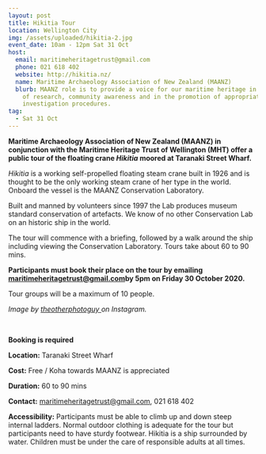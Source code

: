 ```yaml
---
layout: post
title: Hikitia Tour
location: Wellington City
img: /assets/uploaded/hikitia-2.jpg
event_date: 10am - 12pm Sat 31 Oct
host:
  email: maritimeheritagetrust@gmail.com
  phone: 021 618 402
  website: http://hikitia.nz/
  name: Maritime Archaeology Association of New Zealand (MAANZ)
  blurb: MAANZ role is to provide a voice for our maritime heritage in the areas
    of research, community awareness and in the promotion of appropriate site
    investigation procedures.
tag:
  - Sat 31 Oct
---
```

**Maritime Archaeology Association of New Zealand (MAANZ) in conjunction with the Maritime Heritage Trust of Wellington (MHT) offer a public tour of the floating crane *Hikitia* moored at Taranaki Street Wharf.**

*Hikitia* is a working self-propelled floating steam crane built in 1926 and is thought to be the only working steam crane of her type in the world. Onboard the vessel is the MAANZ Conservation Laboratory. 

Built and manned by volunteers since 1997 the Lab produces museum standard conservation of artefacts. We know of no other Conservation Lab on an historic ship in the world. 

The tour will commence with a briefing, followed by a walk around the ship including viewing the Conservation Laboratory. Tours take about 60 to 90 mins.

**Participants must book their place on the tour by emailing  ​maritimeheritagetrust@gmail.com​ by 5pm on Friday 30 October 2020.** 

Tour groups will be a maximum of 10 people.

*Image by [theotherphotoguy ](https://www.instagram.com/theotherphotoguy/)on Instagram.*

<br>

**Booking is required**

**Location:** Taranaki Street Wharf

**Cost:** Free / Koha towards MAANZ is appreciated 

**Duration:** 60 to 90 mins

**Contact:** maritimeheritagetrust@gmail.com, 021 618 402

**Accessibility:** Participants must be able to climb up and down steep internal ladders. Normal outdoor clothing is adequate for the tour but participants need to have sturdy footwear. Hikitia is a ship surrounded by water. Children must be under the care of responsible adults at all times.
